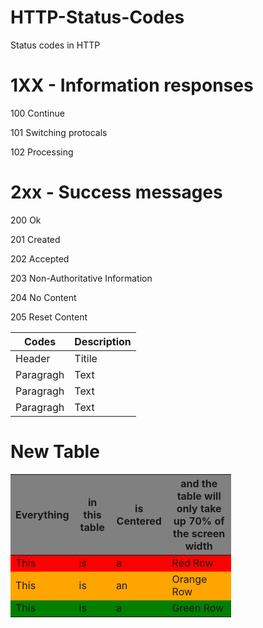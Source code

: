 # HTTP-Status-Codes
Status codes in HTTP

# 1XX - Information responses

100  Continue

101  Switching protocals

102  Processing

# 2xx - Success messages

200 Ok

201 Created

202 Accepted

203 Non-Authoritative Information

204 No Content

205 Reset Content

| Codes | Description |
| ---------------- | -------------------- |
| Header | Titile | 
| Paragragh | Text |
| Paragragh | Text |
| Paragragh | Text |

# New Table

<style>
.heatMap {
    width: 70%;
    text-align: center;
}
.heatMap th {
background: grey;
word-wrap: break-word;
text-align: center;
}
.heatMap tr:nth-child(1) { background: red; }
.heatMap tr:nth-child(2) { background: orange; }
.heatMap tr:nth-child(3) { background: green; }
</style>

<div class="heatMap">

| Everything | in this table | is Centered |  and the table will only take up 70% of the screen width  | 
| -- | -- | -- | -- |
| This | is | a | Red Row |
| This | is | an | Orange Row |
| This | is | a | Green Row |

</div>



